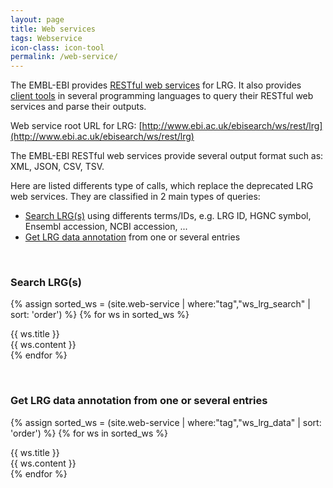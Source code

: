 ```yaml
---
layout: page
title: Web services
tags: Webservice
icon-class: icon-tool
permalink: /web-service/
---
```



The EMBL-EBI provides [RESTful web services](http://www.ebi.ac.uk/Tools/webservices/services/eb-eye_rest) for LRG. It also provides [client tools](http://www.ebi.ac.uk/Tools/webservices/services/eb-eye_rest#clients) in several programming languages to query their RESTful web services and parse their outputs.

Web service root URL for LRG: [http://www.ebi.ac.uk/ebisearch/ws/rest/lrg](http://www.ebi.ac.uk/ebisearch/ws/rest/lrg)

The EMBL-EBI RESTful web services provide several output format such as: XML, JSON, CSV, TSV.

Here are listed differents type of calls, which replace the deprecated LRG web services. They are classified in 2 main types of queries:

* [Search LRG(s)](#ws_lrg_search) using differents terms/IDs, e.g. LRG ID, HGNC symbol, Ensembl accession, NCBI accession, ...
* [Get LRG data annotation](#ws_lrg_data) from one or several entries


<a name="ws_lrg_search"></a>
<br />


### Search LRG(s)

{% assign sorted_ws = (site.web-service | where:"tag","ws_lrg_search" | sort: 'order') %}
{% for ws in sorted_ws %}
  <div class="section-row">
    <div class="section-header">{{ ws.title }}</div>
    <div>
      {{ ws.content }}
    </div>
  </div>
{% endfor %}


<a name="ws_lrg_data"></a>
<br />

### Get LRG data annotation from one or several entries

{% assign sorted_ws = (site.web-service | where:"tag","ws_lrg_data" | sort: 'order') %}
{% for ws in sorted_ws %}
  <div class="section-row">
    <div class="section-header">{{ ws.title }}</div>
    <div>
      {{ ws.content }}
    </div>
  </div>
{% endfor %}
